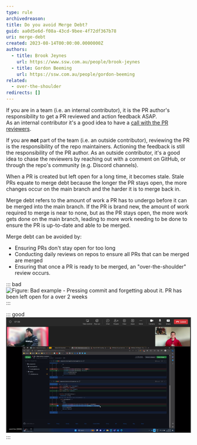 ```yaml
---
type: rule
archivedreason:
title: Do you avoid Merge Debt?
guid: aa0d5e6d-f08a-43cd-9bee-4f72df367b78
uri: merge-debt
created: 2023-08-14T00:00:00.0000000Z
authors:
  - title: Brook Jeynes
    url: https://www.ssw.com.au/people/brook-jeynes
  - title: Gordon Beeming
    url: https://ssw.com.au/people/gordon-beeming
related: 
  - over-the-shoulder
redirects: []
---
```


If you are in a team (i.e. an internal contributor), it is the PR author's responsibility to get a PR reviewed and action feedback ASAP.  
As an internal contributor it's a good idea to have a [call with the PR reviewers](/over-the-shoulder).

If you are **not** part of the team (i.e. an outside contributor), reviewing the PR is the responsibility of the repo maintainers. Actioning the feedback is still the responsibility of the PR author. 
As an outside contributor, it's a good idea to chase the reviewers by reaching out with a comment on GitHub, or through the repo's community (e.g. Discord channels).

When a PR is created but left open for a long time, it becomes stale. Stale PRs equate to merge debt because the longer the PR stays open, the more changes occur on the main branch and the harder it is to merge back in.

Merge debt refers to the amount of work a PR has to undergo before it can be merged into the main branch. If the PR is brand new, the amount of work required to merge is near to none, but as the PR stays open, the more work gets done on the main branch, leading to more work needing to be done to ensure the PR is up-to-date and able to be merged.

<!--endintro-->

Merge debt can be avoided by:

* Ensuring PRs don't stay open for too long
* Conducting daily reviews on repos to ensure all PRs that can be merged are merged
* Ensuring that once a PR is ready to be merged, an "over-the-shoulder" review occurs.

::: bad
![Figure: Bad example - Pressing commit and forgetting about it. PR has been left open for a over 2 weeks](https://github.com/SSWConsulting/SSW.Website-v3/assets/25432120/5a67d6ed-a301-4d72-af00-8da4277c1b75)
:::

::: good
![Figure: Good example - Devs reviewing a PR on a call - no merge debt!](over-the-shoulder-pr.png)
:::
